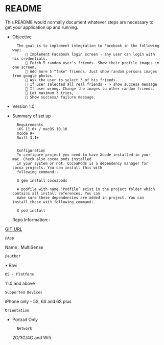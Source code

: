 # README #

This README would normally document whatever steps are necessary to get your application up and running.

* Objective

        The goal is to implement integration to Facebook in the following way:
             Implement Facebook login screen - any user can login with his credentials.
             Fetch 5 random user's friends. Show their profile images in one screen.
             Add more 5 "fake" friends. Just show random persons images from google photos.
             Ask the user to select 3 of his friends.
             If user selected all real friends - > show success message
             If user wrong. Change the images to other random friends.
             Let maximum 3 tries,
             Show success/ failure message.


* Version
    1.0
    
* Summary of set up

        Requirements
        iOS 11.0+ / macOS 10.10
        Xcode 9+
        Swift 3.1+
        
        
        Configuration
        To configure project you need to have Xcode installed in your mac. Check also cocoa pods installed 
        in your system or not. CocoaPods is a dependency manager for cocoa projects. You can install this with 
        following command:-
        
        $ gem install cocoapods
        
        A podfile with name ‘Podfile’ exist in the project folder which contains all install references. You can 
        make sure these dependencies are added in project. You can install these with following command:-
        
        $ pod install 

    Repo Information:-

[GIT_URL](https://github.com/raviatri/MultiSense)

    
    @App
Name      : MultiSense

    @author
• Ravi
    
    OS - Platform
11.0 and above
    
    Supported Devices
iPhone only - 5S, 6S and 6S plus
    
    Orientation
- Portrait Only

        Network
    2G/3G/4G and Wifi


